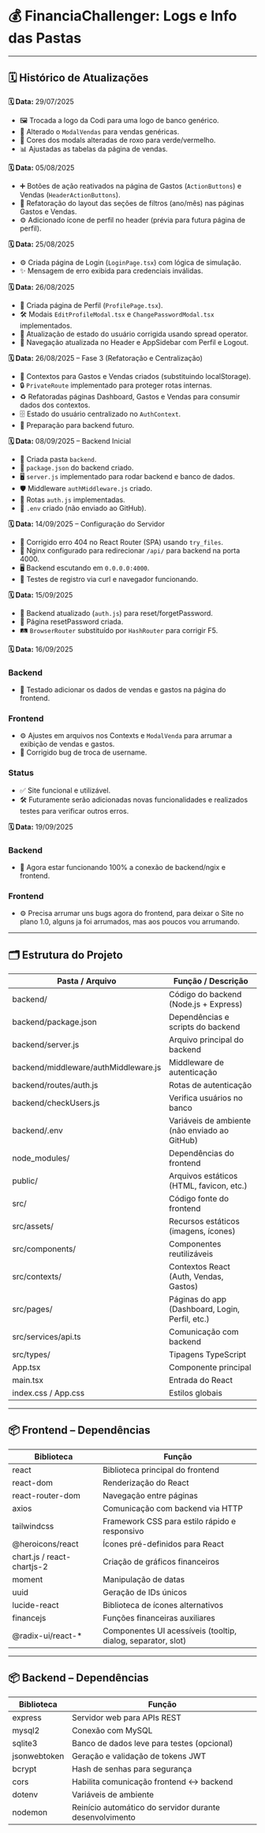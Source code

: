 # 💰 FinanciaChallenger: Logs e Info das Pastas

---

## 🗓 Histórico de Atualizações

**🗓 Data:** 29/07/2025
- 🖼️ Trocada a logo da Codi para uma logo de banco genérico.  
- 🛒 Alterado o `ModalVendas` para vendas genéricas.  
- 🎨 Cores dos modals alteradas de roxo para verde/vermelho.  
- 📊 Ajustadas as tabelas da página de vendas.

**🗓 Data:** 05/08/2025
- ➕ Botões de ação reativados na página de Gastos (`ActionButtons`) e Vendas (`HeaderActionButtons`).  
- 🧱 Refatoração do layout das seções de filtros (ano/mês) nas páginas Gastos e Vendas.  
- ⚙️ Adicionado ícone de perfil no header (prévia para futura página de perfil).

**🗓 Data:** 25/08/2025
- ⚙️ Criada página de Login (`LoginPage.tsx`) com lógica de simulação.  
- ✨ Mensagem de erro exibida para credenciais inválidas.

**🗓 Data:** 26/08/2025
- 👤 Criada página de Perfil (`ProfilePage.tsx`).  
- 🛠️ Modais `EditProfileModal.tsx` e `ChangePasswordModal.tsx` implementados.  
- 🔄 Atualização de estado do usuário corrigida usando spread operator.  
- 🧭 Navegação atualizada no Header e AppSidebar com Perfil e Logout.  

**🗓 Data:** 26/08/2025 – Fase 3 (Refatoração e Centralização)
- 🔧 Contextos para Gastos e Vendas criados (substituindo localStorage).  
- 🔒 `PrivateRoute` implementado para proteger rotas internas.  
- ♻️ Refatoradas páginas Dashboard, Gastos e Vendas para consumir dados dos contextos.  
- 🗄️ Estado do usuário centralizado no `AuthContext`.  
- 🧩 Preparação para backend futuro.

**🗓 Data:** 08/09/2025 – Backend Inicial
- 📁 Criada pasta `backend`.  
- 📄 `package.json` do backend criado.  
- 🖥️ `server.js` implementado para rodar backend e banco de dados.  
- 🛡️ Middleware `authMiddleware.js` criado.  
- 📂 Rotas `auth.js` implementadas.  
- 🔐 `.env` criado (não enviado ao GitHub).

**🗓 Data:** 14/09/2025 – Configuração do Servidor
- 🐛 Corrigido erro 404 no React Router (SPA) usando `try_files`.  
- 🔧 Nginx configurado para redirecionar `/api/` para backend na porta 4000.  
- 🖥️ Backend escutando em `0.0.0.0:4000`.  
- 🚀 Testes de registro via curl e navegador funcionando.

**🗓 Data:** 15/09/2025
- 🔐 Backend atualizado (`auth.js`) para reset/forgetPassword.  
- 📝 Página resetPassword criada.  
- 🛤️ `BrowserRouter` substituído por `HashRouter` para corrigir F5.

**🗓 Data:** 16/09/2025
### Backend
- 🧾 Testado adicionar os dados de vendas e gastos na página do frontend.

### Frontend
- ⚙️ Ajustes em arquivos nos Contexts e `ModalVenda` para arrumar a exibição de vendas e gastos.  
- 🐞 Corrigido bug de troca de username.

### Status
- ✅ Site funcional e utilizável.  
- 🛠️ Futuramente serão adicionadas novas funcionalidades e realizados testes para verificar outros erros.


**🗓 Data:** 19/09/2025
### Backend
- 🧾 Agora estar funcionando 100% a conexão de backend/ngix e frontend.

### Frontend
- ⚙️ Precisa arrumar uns bugs agora do frontend, para deixar o Site no plano 1.0, alguns ja foi arrumados, mas aos poucos vou arrumando.


---

## 🗂 Estrutura do Projeto

| Pasta / Arquivo | Função / Descrição |
|-----------------|------------------|
| backend/ | Código do backend (Node.js + Express) |
| backend/package.json | Dependências e scripts do backend |
| backend/server.js | Arquivo principal do backend |
| backend/middleware/authMiddleware.js | Middleware de autenticação |
| backend/routes/auth.js | Rotas de autenticação |
| backend/checkUsers.js | Verifica usuários no banco |
| backend/.env | Variáveis de ambiente (não enviado ao GitHub) |
| node_modules/ | Dependências do frontend |
| public/ | Arquivos estáticos (HTML, favicon, etc.) |
| src/ | Código fonte do frontend |
| src/assets/ | Recursos estáticos (imagens, ícones) |
| src/components/ | Componentes reutilizáveis |
| src/contexts/ | Contextos React (Auth, Vendas, Gastos) |
| src/pages/ | Páginas do app (Dashboard, Login, Perfil, etc.) |
| src/services/api.ts | Comunicação com backend |
| src/types/ | Tipagens TypeScript |
| App.tsx | Componente principal |
| main.tsx | Entrada do React |
| index.css / App.css | Estilos globais |

---

## 📦 Frontend – Dependências

| Biblioteca | Função |
|-----------|-------|
| react | Biblioteca principal do frontend |
| react-dom | Renderização do React |
| react-router-dom | Navegação entre páginas |
| axios | Comunicação com backend via HTTP |
| tailwindcss | Framework CSS para estilo rápido e responsivo |
| @heroicons/react | Ícones pré-definidos para React |
| chart.js / react-chartjs-2 | Criação de gráficos financeiros |
| moment | Manipulação de datas |
| uuid | Geração de IDs únicos |
| lucide-react | Biblioteca de ícones alternativos |
| financejs | Funções financeiras auxiliares |
| @radix-ui/react-* | Componentes UI acessíveis (tooltip, dialog, separator, slot) |

---

## 📦 Backend – Dependências

| Biblioteca | Função |
|-----------|-------|
| express | Servidor web para APIs REST |
| mysql2 | Conexão com MySQL |
| sqlite3 | Banco de dados leve para testes (opcional) |
| jsonwebtoken | Geração e validação de tokens JWT |
| bcrypt | Hash de senhas para segurança |
| cors | Habilita comunicação frontend ↔ backend |
| dotenv | Variáveis de ambiente |
| nodemon | Reinício automático do servidor durante desenvolvimento |
